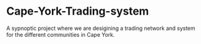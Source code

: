 # Cape-York-Trading-system
A sypnoptic project where we are desigining a trading network and system for the different communities in Cape York.
